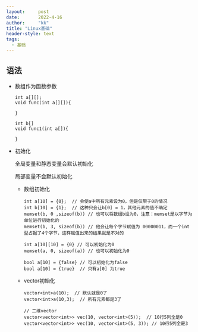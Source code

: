 ```yaml
---
layout:     post
date:       2022-4-16
author:     "kk"
title: "Linux基础"
header-style: text
tags:
  - 基础
---
```




## 语法

- 数组作为函数参数

  ```
  int a[][];
  void func(int a[][]){
  	
  }
  
  int b[]
  void func1(int a[]){
  
  }
  ```

- 初始化

  全局变量和静态变量会默认初始化

  局部变量不会默认初始化

  - 数组初始化

    ```
    int a[10] = {0};  // 会使a中所有元素设为0，但是仅限于0的情况
    int b[10] = {1};  // 这种只会让b[0] = 1，其他元素的值不确定
    memset(b, 0 ,sizeof(b)) // 也可以将数组b设为0，注意：memset是以字节为单位进行初始化的
    memset(b, 3, sizeof(b)) // 他会让每个字节赋值为 00000011，而一个int型占据了4个字节，这样赋值出来的结果就是不对的
    
    int a[10][10] = {0} // 可以初始化为0
    memset(a, 0, sizeof(a)) // 也可以初始化为0
    
    bool a[10] = {false} // 可以初始化为false
    bool a[10] = {true}  // 只有a[0] 为true
    ```

  - vector初始化

    ```
    vector<int>a(10);  // 默认就是0了
    vector<int>a(10,3);  // 所有元素都是3了
    
    // 二维vector
    vector<vector<int>> vec(10, vector<int>(5));  // 10行5列全是0
    vector<vector<int>> vec(10, vector<int>(5, 3)); // 10行5列全是3
    ```

    

  

